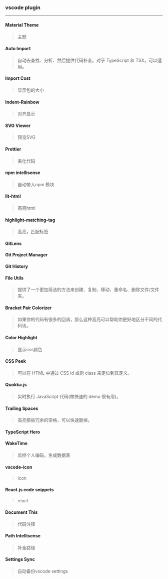 ### vscode plugin

--- 

#### Material Theme
> 主题

#### Auto Import
> 自动去查找、分析、然后提供代码补全。对于 TypeScript 和 TSX，可以适用。

#### Import Cost
> 显示包的大小

#### Indent-Rainbow
> 对齐显示

#### SVG Viewer
> 预览SVG

#### Prettier
> 美化代码

#### npm intellisense
> 自动带入npm 模块

#### lit-html
> 高亮html

#### highlight-matching-tag
> 高亮，匹配标签

#### GitLens
#### Git Project Manager
#### Git History

#### File Utils
> 提供了一个更加简洁的方法来创建、复制、移动、重命名、删除文件/文件夹。
  
#### Bracket Pair Colorizer
> 如果你的代码有很多的回调，那么这种高亮可以帮助你更好地区分不同的代码块。
  
#### Color Highlight
> 显示css颜色

#### CSS Peek
> 可以在 HTML 中通过 CSS id 或则 class 来定位到其定义。
  
#### Quokka.js
> 实时执行 JavaScript 代码(做快速的 demo 很有用)。
  
#### Trailing Spaces
>高亮那些冗余的空格，可以快速删掉。
 
#### TypeScript Hero

#### WakeTime
> 监控个人编码，生成数据表

#### vscode-icon
> icon

#### React.js code snippets
> react

#### Document This
> 代码注释

#### Path Intellisense
> 补全路径

#### Settings Sync
> 自动备份vscode settings 
